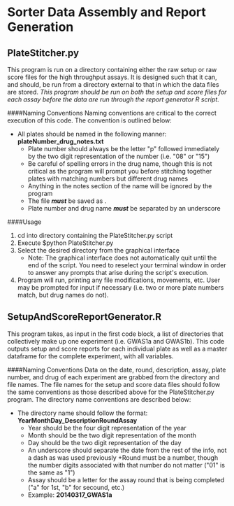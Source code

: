 Sorter Data Assembly and Report Generation
==========================================

PlateStitcher.py
----------------
This program is run on a directory containing either the raw setup or raw score files for the high throughput assays. It is designed such that it can, and should, be run from a directory external to that in which the data files are stored. *This program should be run on both the setup and score files for each assay before the data are run through the report generator R script.*

####Naming Conventions
Naming conventions are critical to the correct execution of this code. The convention is outlined below:

+ All plates should be named in the following manner: **plateNumber_drug_notes.txt**
	+ Plate number should always be the letter "p" followed immediately by the two digit representation of the number (i.e. "08" or "15")
	+ Be careful of spelling errors in the drug name, though this is not critical as the program will prompt you before stitching together plates with matching numbers but different drug names
	+ Anything in the notes section of the name will be ignored by the program
	+ The file ***must*** be saved as .
	+ Plate number and drug name ***must*** be separated by an underscore

####Usage
1. cd into directory containing the PlateStitcher.py script
2. Execute $python PlateStitcher.py
3. Select the desired directory from the graphical interface
	+ Note: The graphical interface does not automatically quit until the end of the script. You need to reselect your terminal window in order to answer any prompts that arise during the script's execution.
4. Program will run, printing any file modifications, movements, etc. User may be prompted for input if necessary (i.e. two or more plate numbers match, but drug names do not).


SetupAndScoreReportGenerator.R
------------------------------
This program takes, as input in the first code block, a list of directories that collectively make up one experiment (i.e. GWAS1a and GWAS1b). This code outputs setup and score reports for each individual plate as well as a master dataframe for the complete experiment, with all variables.

####Naming Conventions
Data on the date, round, description, assay, plate number, and drug of each experiment are grabbed from the directory and file names. The file names for the setup and score data files should follow the same conventions as those described above for the PlateStitcher.py program. The directory name conventions are described below:

+ The directory name should follow the format: **YearMonthDay_DescriptionRoundAssay**
	+ Year should be the four digit representation of the year
	+ Month should be the two digit representation of the month
	+ Day should be the two digit representation of the day
	+ An underscore should separate the date from the rest of the info, not a dash as was used previously
	+Round must be a number, though the number digits associated with that number do not matter ("01" is the same as "1")
	+ Assay should be a letter for the assay round that is being completed ("a" for 1st, "b" for secound, etc.)
	+ Example: **20140317_GWAS1a**